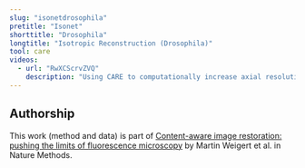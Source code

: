 ```yaml
---
slug: "isonetdrosophila"
pretitle: "Isonet"
shorttitle: "Drosophila"
longtitle: "Isotropic Reconstruction (Drosophila)"
tool: care
videos:
  - url: "RwXCScrvZVQ"
    description: "Using CARE to computationally increase axial resolution of imaged fruit fly embryos to de-facto isometric resolution."
---
```


## Authorship

This work (method and data) is part of [Content-aware image restoration: pushing the limits of fluorescence microscopy](http://dx.doi.org/10.1038/s41592-018-0216-7) by Martin Weigert et al. in Nature Methods. 
